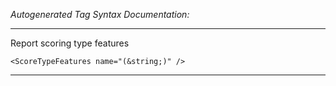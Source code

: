 _Autogenerated Tag Syntax Documentation:_

---
Report scoring type features

```
<ScoreTypeFeatures name="(&string;)" />
```



---
